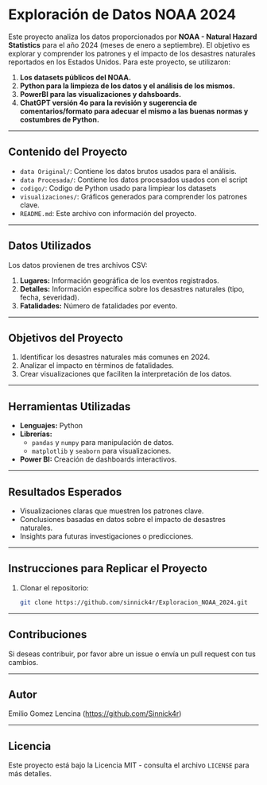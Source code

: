 # Exploración de Datos NOAA 2024

Este proyecto analiza los datos proporcionados por **NOAA - Natural Hazard Statistics** para el año 2024 (meses de enero a septiembre). El objetivo es explorar y comprender los patrones y el impacto de los desastres naturales reportados en los Estados Unidos. 
Para este proyecto, se utilizaron:

1. **Los datasets públicos del NOAA.**
2. **Python para la limpieza de los datos y el análisis de los mismos.**
3. **PowerBI para las visualizaciones y dahsboards.**
4. **ChatGPT versión 4o para la revisión y sugerencia de comentarios/formato para adecuar el mismo a las buenas normas y costumbres de Python.**

---

## **Contenido del Proyecto**

- `data Original/`: Contiene los datos brutos usados para el análisis.
- `data Procesada/`: Contiene los datos procesados usados con el script
- `codigo/`: Codigo de Python usado para limpiear los datasets
- `visualizaciones/`: Gráficos generados para comprender los patrones clave.
- `README.md`: Este archivo con información del proyecto.

---

## **Datos Utilizados**

Los datos provienen de tres archivos CSV:

1. **Lugares:** Información geográfica de los eventos registrados.
2. **Detalles:** Información específica sobre los desastres naturales (tipo, fecha, severidad).
3. **Fatalidades:** Número de fatalidades por evento.

---

## **Objetivos del Proyecto**

1. Identificar los desastres naturales más comunes en 2024.
2. Analizar el impacto en términos de fatalidades.
3. Crear visualizaciones que faciliten la interpretación de los datos.

---

## **Herramientas Utilizadas**

- **Lenguajes:** Python
- **Librerías:**
  - `pandas` y `numpy` para manipulación de datos.
  - `matplotlib` y `seaborn` para visualizaciones.
- **Power BI:** Creación de dashboards interactivos.

---

## **Resultados Esperados**

- Visualizaciones claras que muestren los patrones clave.
- Conclusiones basadas en datos sobre el impacto de desastres naturales.
- Insights para futuras investigaciones o predicciones.

---

## **Instrucciones para Replicar el Proyecto**

1. Clonar el repositorio:
   ```bash
   git clone https://github.com/sinnick4r/Exploracion_NOAA_2024.git
   ```
---

## **Contribuciones**

Si deseas contribuir, por favor abre un issue o envía un pull request con tus cambios. 

---

## **Autor**

Emilio Gomez Lencina (https://github.com/Sinnick4r)

---

## **Licencia**

Este proyecto está bajo la Licencia MIT - consulta el archivo `LICENSE` para más detalles.
